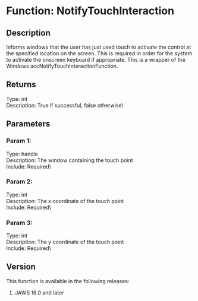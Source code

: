 # Function: NotifyTouchInteraction

## Description

Informs windows that the user has just used touch to activate the
control at the specified location on the screen. This is required in
order for the system to activate the onscreen keyboard if appropriate.
This is a wrapper of the Windows accNotifyTouchInteractionFunction.

## Returns

Type: int\
Description: True if successful, false otherwise\

## Parameters

### Param 1:

Type: handle\
Description: The window containing the touch point\
Include: Required\

### Param 2:

Type: int\
Description: The x coordinate of the touch point\
Include: Required\

### Param 3:

Type: int\
Description: The y coordinate of the touch point\
Include: Required\

## Version

This function is available in the following releases:

1.  JAWS 16.0 and later
